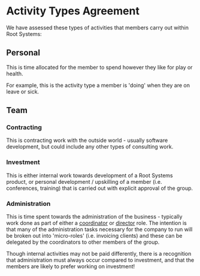 # Activity Types Agreement

We have assessed these types of activities that members carry out within Root Systems:

## Personal

This is time allocated for the member to spend however they like for play or health.

For example, this is the activity type a member is 'doing' when they are on leave or sick.

## Team

### Contracting

This is contracting work with the outside world - usually software development, but could include any other types of consulting work.

### Investment

This is either internal work towards development of a Root Systems product, or personal development / upskilling of a member (i.e. conferences, training) that is carried out with explicit approval of the group.

### Administration

This is time spent towards the administration of the business - typically work done as part of either a [coordinator](../roles/coordinator) or [director](../roles/director) role. The intention is that many of the administration tasks necessary for the company to run will be broken out into 'micro-roles' (i.e. invoicing clients) and these can be delegated by the coordinators to other members of the group.

Though internal activities may not be paid differently, there is a recognition that administration must always occur compared to investment, and that the members are likely to prefer working on investment!
